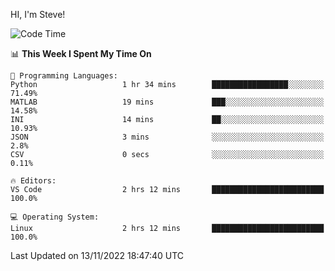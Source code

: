 HI, I'm Steve!
<!--START_SECTION:waka-->
![Code Time](http://img.shields.io/badge/Code%20Time-181%20hrs%2052%20mins-blue)

📊 **This Week I Spent My Time On** 

```text
💬 Programming Languages: 
Python                   1 hr 34 mins        █████████████████░░░░░░░░   71.49% 
MATLAB                   19 mins             ███░░░░░░░░░░░░░░░░░░░░░░   14.58% 
INI                      14 mins             ██░░░░░░░░░░░░░░░░░░░░░░░   10.93% 
JSON                     3 mins              ░░░░░░░░░░░░░░░░░░░░░░░░░   2.8% 
CSV                      0 secs              ░░░░░░░░░░░░░░░░░░░░░░░░░   0.11%

🔥 Editors: 
VS Code                  2 hrs 12 mins       █████████████████████████   100.0%

💻 Operating System: 
Linux                    2 hrs 12 mins       █████████████████████████   100.0%

```


 Last Updated on 13/11/2022 18:47:40 UTC
<!--END_SECTION:waka-->
